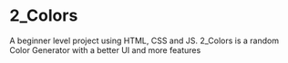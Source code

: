# 2_Colors
A beginner level project using HTML, CSS and JS. 2_Colors is a random Color Generator with a better UI and more features
